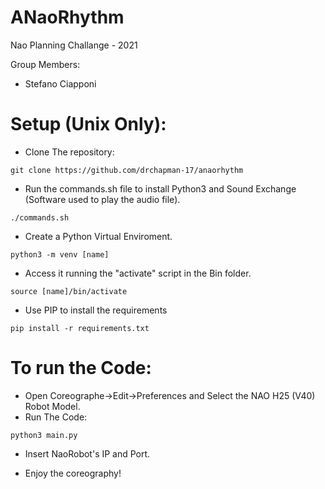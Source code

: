 # ANaoRhythm
Nao Planning Challange - 2021

Group Members:
- Stefano Ciapponi

# Setup (Unix Only):

- Clone The repository:
```
git clone https://github.com/drchapman-17/anaorhythm
```

- Run the commands.sh file to install Python3 and Sound Exchange (Software used to play the audio file).
```
./commands.sh
```
- Create a Python Virtual Enviroment.
```
python3 -m venv [name]
```
- Access it running the "activate" script in the Bin folder.
```
source [name]/bin/activate
```
- Use PIP to install the requirements
```
pip install -r requirements.txt
```
# To run the Code:
- Open Coreographe->Edit->Preferences and Select the NAO H25 (V40) Robot Model.
- Run The Code:
```
python3 main.py
```
- Insert NaoRobot's IP and Port.

- Enjoy the coreography!
